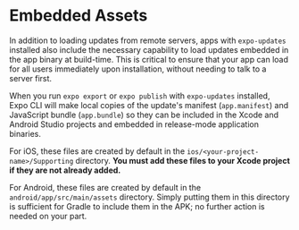 # Embedded Assets

In addition to loading updates from remote servers, apps with `expo-updates` installed also include the necessary capability to load updates embedded in the app binary at build-time. This is critical to ensure that your app can load for all users immediately upon installation, without needing to talk to a server first.

When you run `expo export` or `expo publish` with `expo-updates` installed, Expo CLI will make local copies of the update's manifest (`app.manifest`) and JavaScript bundle (`app.bundle`) so they can be included in the Xcode and Android Studio projects and embedded in release-mode application binaries.

For iOS, these files are created by default in the `ios/<your-project-name>/Supporting` directory. **You must add these files to your Xcode project if they are not already added.**

For Android, these files are created by default in the `android/app/src/main/assets` directory. Simply putting them in this directory is sufficient for Gradle to include them in the APK; no further action is needed on your part.
